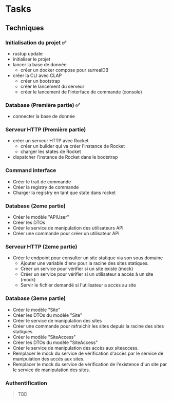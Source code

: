 # Tasks

## Techniques

### Initialisation du projet ✅
- rustup update
- initialiser le projet
- lancer la base de donnée
    - créer un docker compose pour surrealDB
- créer la CLI avec CLAP
    - créer un bootstrap
    - créer le lancement du serveur
    - créer le lancement de l'interface de commande (console)

### Database (Première partie) ✅
- connecter la base de donnée

### Serveur HTTP (Première partie)
- créer un serveur HTTP avec Rocket
    - créer un builder qui va créer l'instance de Rocket
    - charger les states de Rocket
- dispatcher l'instance de Rocket dans le bootstrap

### Command interface
- Créer le trait de commande
- Créer la registry de commande
- Charger la registry en tant que state dans rocket

### Database (2eme partie)
- Créer le modèle "APIUser"
- Créer les DTOs
- Créer le service de manipulation des utilisateurs API
- Créer une commande pour créer un utilisateur API

### Serveur HTTP (2eme partie)
- Créer le endpoint pour consulter un site statique via son sous domaine
    - Ajouter une variable d'env pour la racine des sites statiques.
    - Créer un service pour vérifier si un site existe (mock)
    - Créer un service pour vérifier si un utilisateur a accès à un site (mock)
    - Servir le fichier demandé si l'utilisateur a accès au site

### Database (3eme partie)
- Créer le modèle "Site"
- Créer les DTOs du modèle "Site"
- Créer le service de manipulation des sites
- Créer une commande pour rafraichir les sites depuis la racine des sites statiques
- Créer le modèle "SiteAccess"
- Créer les DTOs du modèle "SiteAccess"
- Créer le service de manipulation des accès aux siteaccess.
- Remplacer le mock du service de vérification d'accès par le service de manipulation des accès aux sites.
- Remplacer le mock du service de vérification de l'existence d'un site par le service de manipulation des sites.

### Authentification
> TBD
